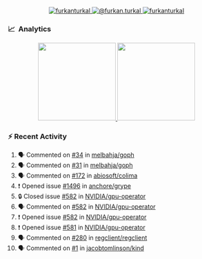 <p align="center">
  <a href="https://linkedin.com/in/furkanturkal" target="blank">
    <img src="https://img.shields.io/badge/linkedin-%230077B5.svg?&style=for-the-badge&logo=linkedin&logoColor=white" alt="furkanturkal" />
  </a>
  <a href="https://medium.com/@furkan.turkal" target="blank">
    <img src="https://img.shields.io/badge/medium-%2312100E.svg?&style=for-the-badge&logo=medium&logoColor=white" alt="@furkan.turkal" />
  </a>
  <a href="https://twitter.com/furkanturkaI" target="blank">
    <img src="https://img.shields.io/badge/Twitter-1DA1F2?style=for-the-badge&logo=twitter&logoColor=white" alt="furkanturkaI" />
  </a>
</p>

### 📈 &nbsp;Analytics

<p align="center">
  <a href="https://coderstats.net/github/#Dentrax">
    <img height="180em" src="https://github-readme-stats-eight-theta.vercel.app/api?username=Dentrax&show_icons=true&theme=algolia&include_all_commits=true&count_private=true&line_height=26"/>
    <img height="180em" src="https://github-readme-stats-eight-theta.vercel.app/api/top-langs/?username=Dentrax&layout=compact&langs_count=8&theme=algolia&line_height=26"/>
  </a>
</p>

### :zap: Recent Activity

<!--START_SECTION:activity-->
1. 🗣 Commented on [#34](https://github.com/melbahja/goph/pull/34#issuecomment-1722325182) in [melbahja/goph](https://github.com/melbahja/goph)
2. 🗣 Commented on [#31](https://github.com/melbahja/goph/issues/31#issuecomment-1722321417) in [melbahja/goph](https://github.com/melbahja/goph)
3. 🗣 Commented on [#172](https://github.com/abiosoft/colima/issues/172#issuecomment-1722318471) in [abiosoft/colima](https://github.com/abiosoft/colima)
4. ❗ Opened issue [#1496](https://github.com/anchore/grype/issues/1496) in [anchore/grype](https://github.com/anchore/grype)
5. 🔒 Closed issue [#582](https://github.com/NVIDIA/gpu-operator/issues/582) in [NVIDIA/gpu-operator](https://github.com/NVIDIA/gpu-operator)
6. 🗣 Commented on [#582](https://github.com/NVIDIA/gpu-operator/issues/582#issuecomment-1720941039) in [NVIDIA/gpu-operator](https://github.com/NVIDIA/gpu-operator)
7. ❗ Opened issue [#582](https://github.com/NVIDIA/gpu-operator/issues/582) in [NVIDIA/gpu-operator](https://github.com/NVIDIA/gpu-operator)
8. ❗ Opened issue [#581](https://github.com/NVIDIA/gpu-operator/issues/581) in [NVIDIA/gpu-operator](https://github.com/NVIDIA/gpu-operator)
9. 🗣 Commented on [#280](https://github.com/regclient/regclient/issues/280#issuecomment-1718282917) in [regclient/regclient](https://github.com/regclient/regclient)
10. 🗣 Commented on [#1](https://github.com/jacobtomlinson/kind/pull/1#issuecomment-1718179111) in [jacobtomlinson/kind](https://github.com/jacobtomlinson/kind)
<!--END_SECTION:activity-->
